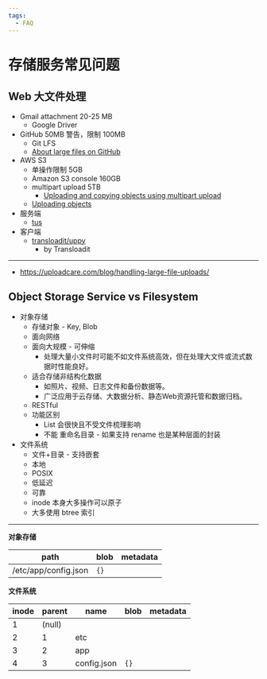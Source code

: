 ```yaml
---
tags:
  - FAQ
---
```


# 存储服务常见问题

## Web 大文件处理

- Gmail attachment 20-25 MB
  - Google Driver
- GitHub 50MB 警告，限制 100MB
  - Git LFS
  - [About large files on GitHub](https://docs.github.com/en/repositories/working-with-files/managing-large-files/about-large-files-on-github)
- AWS S3
  - 单操作限制 5GB
  - Amazon S3 console 160GB
  - multipart upload 5TB
    - [Uploading and copying objects using multipart upload](https://docs.aws.amazon.com/AmazonS3/latest/userguide/mpuoverview.html)
  - [Uploading objects](https://docs.aws.amazon.com/AmazonS3/latest/userguide/upload-objects.html)
- 服务端
  - [tus](./tus.md)
- 客户端
  - [transloadit/uppy](https://github.com/transloadit/uppy)
    - by Transloadit

---

- https://uploadcare.com/blog/handling-large-file-uploads/

## Object Storage Service vs Filesystem

- 对象存储
  - 存储对象 - Key, Blob
  - 面向网络
  - 面向大规模 - 可伸缩
    - 处理大量小文件时可能不如文件系统高效，但在处理大文件或流式数据时性能良好。
  - 适合存储非结构化数据
    - 如照片、视频、日志文件和备份数据等。
    - 广泛应用于云存储、大数据分析、静态Web资源托管和数据归档。
  - RESTful
  - 功能区别
    - List 会很快且不受文件梳理影响
    - 不能 重命名目录 - 如果支持 rename 也是某种层面的封装
- 文件系统
  - 文件+目录 - 支持嵌套
  - 本地
  - POSIX
  - 低延迟
  - 可靠
  - inode 本身大多操作可以原子
  - 大多使用 btree 索引

---

**对象存储**

| path                 | blob | metadata |
| -------------------- | ---- | -------- |
| /etc/app/config.json | `{}` |

**文件系统**

| inode | parent | name        | blob | metadata |
| ----- | ------ | ----------- | ---- | -------- |
| 1     | (null) |             |
| 2     | 1      | etc         |      |          |
| 3     | 2      | app         |      |          |
| 4     | 3      | config.json | `{}` |          |
